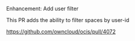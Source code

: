 Enhancement: Add user filter

This PR adds the ability to filter spaces by user-id

https://github.com/owncloud/ocis/pull/4072